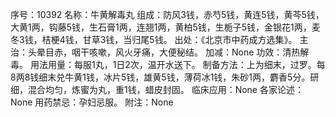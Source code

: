 序号：10392
名称：牛黄解毒丸
组成：防风3钱，赤芍5钱，黄连5钱，黄芩5钱，大黄1两，钩藤5钱，生石膏1两，连翘1两，黄柏5钱，生栀子5钱，金银花1两，麦冬3钱，桔梗4钱，甘草3钱，当归尾5钱。
出处：《北京市中药成方选集》。
主治：头晕目赤，咽干咳嗽，风火牙痛，大便秘结。
加减：None
功效：清热解毒。
用法用量：每服1丸，1日2次，温开水送下。
制备方法：上为细末，过罗。每8两8钱细末兑牛黄1钱，冰片5钱，雄黄5钱，薄荷冰1钱，朱砂1两，麝香5分。研细，混合均匀，炼蜜为丸，重1钱，蜡皮封固。
临床应用：None
各家论述：None
用药禁忌：孕妇忌服。
附注：None
